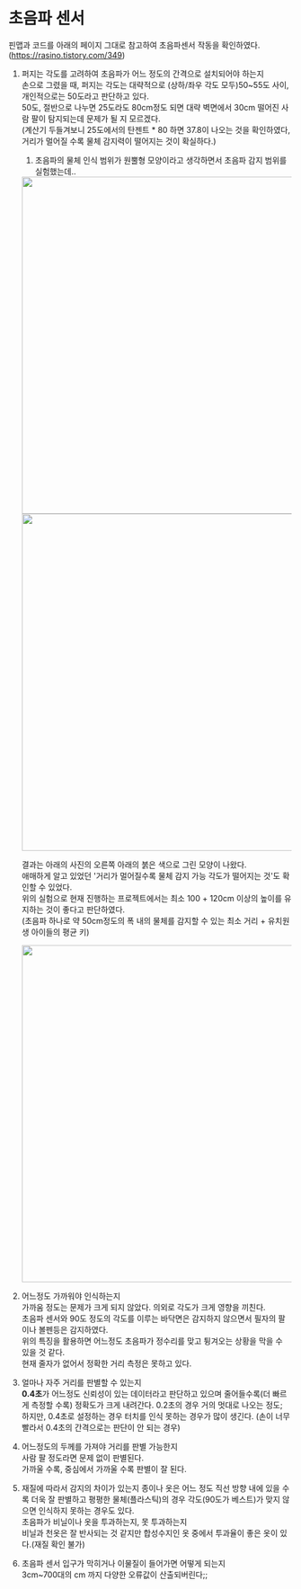 # 초음파 센서

핀맵과 코드를 아래의 페이지 그대로 참고하여 초음파센서 작동을 확인하였다.   
(https://rasino.tistory.com/349)

1. 퍼지는 각도를 고려하여 초음파가 어느 정도의 간격으로 설치되어야 하는지   
손으로 그렸을 때, 퍼지는 각도는 대략적으로 (상하/좌우 각도 모두)50~55도 사이, 개인적으로는 50도라고 판단하고 있다.   
50도, 절반으로 나누면 25도라도 80cm정도 되면 대략 벽면에서 30cm 떨어진 사람 팔이 탐지되는데 문제가 될 지 모르겠다.   
(계산기 두들겨보니 25도에서의 탄젠트 * 80 하면 37.8이 나오는 것을 확인하였다, 거리가 멀어질 수록 물체 감지력이 떨어지는 것이 확실하다.)

    1. 초음파의 물체 인식 범위가 원뿔형 모양이라고 생각하면서 초음파 감지 범위를 실험했는데..  
    
    <img src='https://user-images.githubusercontent.com/19484971/182150212-e867b9ad-cf51-4132-8011-7ef1b166d2df.png' width=600>
    
    <img src='https://user-images.githubusercontent.com/19484971/182113733-327681c6-6210-436b-857c-61431656d821.jpg' width=600>
    
    결과는 아래의 사진의 오른쪽 아래의 붉은 색으로 그린 모양이 나왔다.   
    애매하게 알고 있었던 '거리가 멀어질수록 물체 감지 가능 각도가 떨어지는 것'도 확인할 수 있었다.   
    위의 실험으로 현재 진행하는 프로젝트에서는 최소 100 + 120cm 이상의 높이를 유지하는 것이 좋다고 판단하였다.   
    (초음파 하나로 약 50cm정도의 폭 내의 물체를 감지할 수 있는 최소 거리 + 유치원생 아이들의 평균 키)
    
    <img src='https://user-images.githubusercontent.com/19484971/182153195-5826be83-3d0d-4b2c-a287-27ea6b77b8ea.jpg' width=600>

2. 어느정도 가까워야 인식하는지   
가까움 정도는 문제가 크게 되지 않았다. 의외로 각도가 크게 영향을 끼친다.   
초음파 센서와 90도 정도의 각도를 이루는 바닥면은 감지하지 않으면서 필자의 팔이나 볼펜등은 감지하였다.   
위의 특징을 활용하면 어느정도 초음파가 정수리를 맞고 튕겨오는 상황을 막을 수 있을 것 같다.   
현재 줄자가 없어서 정확한 거리 측정은 못하고 있다.   

3. 얼마나 자주 거리를 판별할 수 있는지   
**0.4초**가 어느정도 신뢰성이 있는 데이터라고 판단하고 있으며 줄어들수록(더 빠르게 측정할 수록) 정확도가 크게 내려간다. 0.2초의 경우 거의 멋대로 나오는 정도;   
하지만, 0.4초로 설정하는 경우 터치를 인식 못하는 경우가 많이 생긴다. (손이 너무 빨라서 0.4초의 간격으로는 판단이 안 되는 경우)   

4. 어느정도의 두께를 가져야 거리를 판별 가능한지   
사람 팔 정도라면 문제 없이 판별된다.   
가까울 수록, 중심에서 가까울 수록 판별이 잘 된다.

5. 재질에 따라서 감지의 차이가 있는지
종이나 옷은 어느 정도 직선 방향 내에 있을 수록 더욱 잘 판별하고 평평한 물체(플라스틱)의 경우 각도(90도가 베스트)가 맞지 않으면 인식하지 못하는 경우도 있다.   
초음파가 비닐이나 옷을 투과하는지, 못 투과하는지   
비닐과 천옷은 잘 반사되는 것 같지만 합성수지인 옷 중에서 투과율이 좋은 옷이 있다.(재질 확인 불가)   

6. 초음파 센서 입구가 막히거나 이물질이 들어가면 어떻게 되는지   
3cm~700대의 cm 까지 다양한 오류값이 산출되버린다;;   



